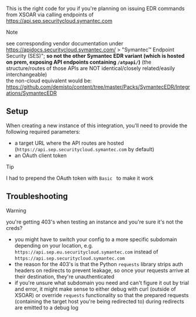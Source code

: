 This is the right code for you if you're planning on issuing EDR commands from XSOAR via calling endpoints of https://api.sep.securitycloud.symantec.com
> [!NOTE]
> see corresponding vendor documentation under https://apidocs.securitycloud.symantec.com/ > "Symantec™ Endpoint Security (SES)"; **so not the other Symantec EDR variant (which is hosted on prem, exposing API endpoints containing `/atpapi/`)** (the structure/routes of those APIs are NOT identical/closely related/easily interchangeable)  
> the non-cloud equivalent would be: https://github.com/demisto/content/tree/master/Packs/SymantecEDR/Integrations/SymantecEDR

## Setup

When creating a new instance of this integration, you'll need to provide the following required parameters:
- a target URL where the API routes are hosted (`https://api.sep.securitycloud.symantec.com` by default)
- an OAuth client token
> [!TIP]
> I had to prepend the OAuth token with `Basic ` to make it work

## Troubleshooting

> [!WARNING]
> you're getting 403's when testing an instance and you're sure it's not the creds?
> - you might have to switch your config to a more specific subdomain depending on your location, e.g. `https://api.sep.eu.securitycloud.symantec.com` instead of `https://api.sep.securitycloud.symantec.com`
> - the reason for the 403's is that the Python `requests` library strips auth headers on redirects to prevent leakage, so once your requests arrive at their destination, they're unauthenticated
> - if you're unsure what subdomain you need and can't figure it out by trial and error, it might make sense to either debug with curl (outside of XSOAR) or override `requests` functionality so that the prepared requests (containing the target host you're being redirected to) during redirects are emitted to a debug log

